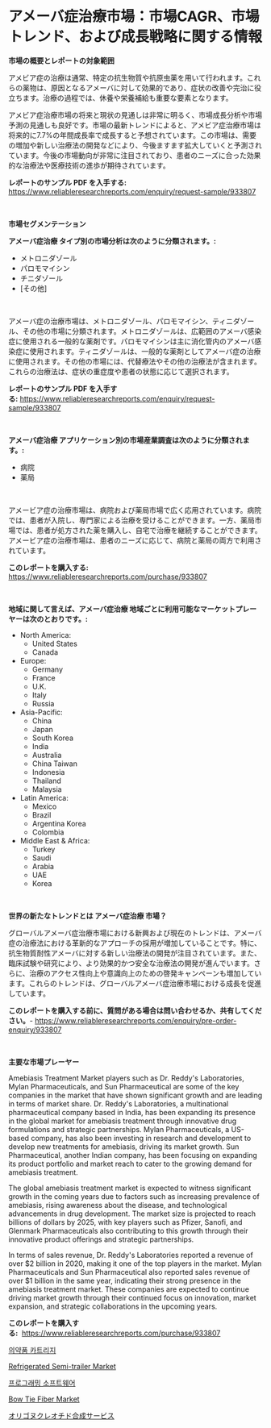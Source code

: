 <p><h1>アメーバ症治療市場：市場CAGR、市場トレンド、および成長戦略に関する情報</h1></p><p><strong>市場の概要とレポートの対象範囲</strong></p>
<p><p>アメビア症の治療は通常、特定の抗生物質や抗原虫薬を用いて行われます。これらの薬物は、原因となるアメーバに対して効果的であり、症状の改善や完治に役立ちます。治療の過程では、休養や栄養補給も重要な要素となります。</p><p>アメビア症治療市場の将来と現状の見通しは非常に明るく、市場成長分析や市場予測の見通しも良好です。市場の最新トレンドによると、アメビア症治療市場は将来的に7.7%の年間成長率で成長すると予想されています。この市場は、需要の増加や新しい治療法の開発などにより、今後ますます拡大していくと予測されています。今後の市場動向が非常に注目されており、患者のニーズに合った効果的な治療法や医療技術の進歩が期待されています。</p></p>
<p><strong>レポートのサンプル PDF を入手する:</strong> <a href="https://www.reliableresearchreports.com/enquiry/request-sample/933807">https://www.reliableresearchreports.com/enquiry/request-sample/933807</a></p>
<p>&nbsp;</p>
<p><strong>市場セグメンテーション</strong></p>
<p><strong>アメーバ症治療 タイプ別の市場分析は次のように分類されます。:</strong></p>
<p><ul><li>メトロニダゾール</li><li>パロモマイシン</li><li>チニダゾール</li><li>[その他]</li></ul></p>
<p>&nbsp;</p>
<p><p>アメーバ症の治療市場は、メトロニダゾール、パロモマイシン、ティニダゾール、その他の市場に分類されます。メトロニダゾールは、広範囲のアメーバ感染症に使用される一般的な薬剤です。パロモマイシンは主に消化管内のアメーバ感染症に使用されます。ティニダゾールは、一般的な薬剤としてアメーバ症の治療に使用されます。その他の市場には、代替療法やその他の治療法が含まれます。これらの治療法は、症状の重症度や患者の状態に応じて選択されます。</p></p>
<p><strong>レポートのサンプル PDF を入手する:</strong>&nbsp;<a href="https://www.reliableresearchreports.com/enquiry/request-sample/933807">https://www.reliableresearchreports.com/enquiry/request-sample/933807</a></p>
<p>&nbsp;</p>
<p><strong> アメーバ症治療 アプリケーション別の市場産業調査は次のように分類されます。:</strong></p>
<p><ul><li>病院</li><li>薬局</li></ul></p>
<p>&nbsp;</p>
<p><p>アメービア症の治療市場は、病院および薬局市場で広く応用されています。病院では、患者が入院し、専門家による治療を受けることができます。一方、薬局市場では、患者が処方された薬を購入し、自宅で治療を継続することができます。アメービア症の治療市場は、患者のニーズに応じて、病院と薬局の両方で利用されています。</p></p>
<p><strong>このレポートを購入する:</strong>&nbsp; <a href="https://www.reliableresearchreports.com/purchase/933807">https://www.reliableresearchreports.com/purchase/933807</a></p>
<p>&nbsp;</p>
<p><strong>地域に関して言えば、アメーバ症治療 地域ごとに利用可能なマーケットプレーヤーは次のとおりです。:</strong></p>
<p><ul>
    <li>
        North America:
        <ul>
            <li>United States</li>
            <li>Canada</li>
        </ul>
    </li>
    <li>
        Europe:
        <ul>
            <li>Germany</li>
            <li>France</li>
            <li>U.K.</li>
            <li>Italy</li>
            <li>Russia</li>
        </ul>
    </li>
    <li>
        Asia-Pacific:
        <ul>
            <li>China</li>
            <li>Japan</li>
            <li>South Korea</li>
            <li>India</li>
            <li>Australia</li>
            <li>China Taiwan</li>
            <li>Indonesia</li>
            <li>Thailand</li>
            <li>Malaysia</li>
        </ul>
    </li>
    <li>
        Latin America:
        <ul>
            <li>Mexico</li>
            <li>Brazil</li>
            <li>Argentina Korea</li>
            <li>Colombia</li>
        </ul>
    </li>
    <li>
        Middle East & Africa:
        <ul>
            <li>Turkey</li>
            <li>Saudi</li>
            <li>Arabia</li>
            <li>UAE</li>
            <li>Korea</li>
        </ul>
    </li>
    </ul></p>
<p>&nbsp;</p>
<p><strong>世界の新たなトレンドとは アメーバ症治療 市場？</strong></p>
<p><p>グローバルアメーバ症治療市場における新興および現在のトレンドは、アメーバ症の治療法における革新的なアプローチの採用が増加していることです。特に、抗生物質耐性アメーバに対する新しい治療法の開発が注目されています。また、臨床試験や研究により、より効果的かつ安全な治療法の開発が進んでいます。さらに、治療のアクセス性向上や意識向上のための啓発キャンペーンも増加しています。これらのトレンドは、グローバルアメーバ症治療市場における成長を促進しています。</p></p>
<p><strong>このレポートを購入する前に、質問がある場合は問い合わせるか、共有してください。</strong>- <a href="https://www.reliableresearchreports.com/enquiry/pre-order-enquiry/933807">https://www.reliableresearchreports.com/enquiry/pre-order-enquiry/933807</a></p>
<p>&nbsp;</p>
<p><strong>主要な市場プレーヤー</strong></p>
<p><p>Amebiasis Treatment Market players such as Dr. Reddy's Laboratories, Mylan Pharmaceuticals, and Sun Pharmaceutical are some of the key companies in the market that have shown significant growth and are leading in terms of market share. Dr. Reddy's Laboratories, a multinational pharmaceutical company based in India, has been expanding its presence in the global market for amebiasis treatment through innovative drug formulations and strategic partnerships. Mylan Pharmaceuticals, a US-based company, has also been investing in research and development to develop new treatments for amebiasis, driving its market growth. Sun Pharmaceutical, another Indian company, has been focusing on expanding its product portfolio and market reach to cater to the growing demand for amebiasis treatment.</p><p>The global amebiasis treatment market is expected to witness significant growth in the coming years due to factors such as increasing prevalence of amebiasis, rising awareness about the disease, and technological advancements in drug development. The market size is projected to reach billions of dollars by 2025, with key players such as Pfizer, Sanofi, and Glenmark Pharmaceuticals also contributing to this growth through their innovative product offerings and strategic partnerships.</p><p>In terms of sales revenue, Dr. Reddy's Laboratories reported a revenue of over $2 billion in 2020, making it one of the top players in the market. Mylan Pharmaceuticals and Sun Pharmaceutical also reported sales revenue of over $1 billion in the same year, indicating their strong presence in the amebiasis treatment market. These companies are expected to continue driving market growth through their continued focus on innovation, market expansion, and strategic collaborations in the upcoming years.</p></p>
<p><strong>このレポートを購入する:</strong>&nbsp;&nbsp;<a href="https://www.reliableresearchreports.com/purchase/933807">https://www.reliableresearchreports.com/purchase/933807</a></p>
<p><p><a href="https://medium.com/@rennessvutianitiswdpxaixh/%EC%A0%9C%EC%95%BD-%EC%B9%B4%ED%8A%B8%EB%A6%AC%EC%A7%80-%EC%8B%9C%EC%9E%A5-%EA%B7%9C%EB%AA%A8%EB%8A%94-%EA%B8%80%EB%A1%9C%EB%B2%8C-%EC%82%B0%EC%97%85%EC%97%90%EC%84%9C-%EC%B5%9C%EA%B3%A0%EC%9D%98-%EB%A7%88%EC%BC%80%ED%8C%85-%EC%B1%84%EB%84%90%EC%9D%84-%EB%B3%B4%EC%97%AC%EC%A4%8D%EB%8B%88%EB%8B%A4-4a030a27217e">의약품 카트리지</a></p><p><a href="https://issuu.com/reportprime-2/docs/refrigerated-semi-trailer-market-size-2030.pptx">Refrigerated Semi-trailer Market</a></p><p><a href="https://github.com/vsnao330707/Market-Research-Report-List-1/blob/main/9845409184087.md">프로그래밍 소프트웨어</a></p><p><a href="https://view.publitas.com/reportprime-1/bow-tie-fiber-market-size-reflecting-a-forecast-till-2031-market-by-type-by-application-and-by-geography/">Bow Tie Fiber Market</a></p><p><a href="https://github.com/mohamedbakry57/Market-Research-Report-List-2/blob/main/4542312184121.md">オリゴヌクレオチド合成サービス</a></p></p>